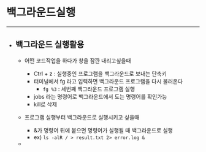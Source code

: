 
# 백그라운드실행
-----------------------------------------------

- ## 백그라운드 실행활용
	- 어떤 코드작업을 하다가 창을 잠깐 내리고싶을때
		+ Ctrl + z : 실행중인 프로그램을 백그라운드로 보내는 단축키 
		+ 터미널에서 fg 라고 입력하면 백그라운드 프로그램을 다시 불러온다
			+ ``` fg %3 ```  :  세번째 백그라운드 프로그램 실행
		+ jobs 라는 명령어로 백그라운드에서 도는 명령어를 확인가능
		+ kill로 삭제

	- 프로그램 실행부터 백그라운드로 실행시키고 싶을때
		+ &가 명령어 뒤에 붙으면 명령어가 실행될 때 백그라운드로 실행 
		+ ex) ``` ls -alR / > result.txt 2> error.log & ``` 

  - 
	<br/>


	<br/><br/><br/>